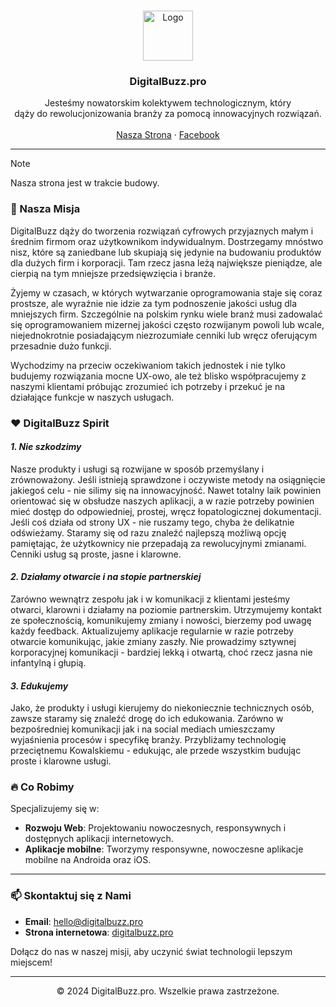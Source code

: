 <a id="readme-top"></a>

<br />
<div align="center">
  <a href="https://digitalbuzz.pro/">
    <img src="https://int.digitalbuzz.pro/db_logo_transparent.png" alt="Logo" width="80" height="80">
  </a>

<h3 align="center">DigitalBuzz.pro</h3>

  <p align="center">
    Jesteśmy nowatorskim kolektywem technologicznym, który
    <br />dąży do rewolucjonizowania branży za pomocą innowacyjnych rozwiązań.
    <br />
    <br />
    <a href="https://digitalbuzz.pro/">Nasza Strona</a>
        ·
    <a href="https://www.facebook.com/digitalbuzzpl/">Facebook</a>
  </p>
</div>

<hr>

> [!NOTE]
> Nasza strona jest w trakcie budowy.

<h3 align="left">
🌟 Nasza Misja
</h3>

DigitalBuzz dąży do tworzenia rozwiązań cyfrowych przyjaznych małym i średnim firmom oraz użytkownikom indywidualnym. Dostrzegamy mnóstwo nisz, które są zaniedbane lub skupiają się jedynie na budowaniu produktów dla dużych firm i korporacji. Tam rzecz jasna leżą największe pieniądze, ale cierpią na tym mniejsze przedsięwzięcia i branże.

Żyjemy w czasach, w których wytwarzanie oprogramowania staje się coraz prostsze, ale wyraźnie nie idzie za tym podnoszenie jakości usług dla mniejszych firm. Szczególnie na polskim rynku wiele branż musi zadowalać się oprogramowaniem mizernej jakości często rozwijanym powoli lub wcale, niejednokrotnie posiadającym niezrozumiałe cenniki lub wręcz oferującym przesadnie dużo funkcji.

Wychodzimy na przeciw oczekiwaniom takich jednostek i nie tylko budujemy rozwiązania mocne UX-owo, ale też blisko współpracujemy z naszymi klientami próbując zrozumieć ich potrzeby i przekuć je na działające funkcje w naszych usługach.

<h3 align="left">
❤️ DigitalBuzz Spirit
</h3>

#### *1. Nie szkodzimy*

Nasze produkty i usługi są rozwijane w sposób przemyślany i zrównoważony. Jeśli istnieją sprawdzone i oczywiste metody na osiągnięcie jakiegoś celu - nie silimy się na innowacyjność. Nawet totalny laik powinien orientować się w obsłudze naszych aplikacji, a w razie potrzeby powinien mieć dostęp do odpowiedniej, prostej, wręcz łopatologicznej dokumentacji. Jeśli coś działa od strony UX - nie ruszamy tego, chyba że delikatnie odświeżamy. Staramy się od razu znaleźć najlepszą możliwą opcję pamiętając, że użytkownicy nie przepadają za rewolucyjnymi zmianami. Cenniki usług są proste, jasne i klarowne.

#### *2. Działamy otwarcie i na stopie partnerskiej*

Zarówno wewnątrz zespołu jak i w komunikacji z klientami jesteśmy otwarci, klarowni i działamy na poziomie partnerskim. Utrzymujemy kontakt ze społecznością, komunikujemy zmiany i nowości, bierzemy pod uwagę każdy feedback. Aktualizujemy aplikacje regularnie w razie potrzeby otwarcie komunikując, jakie zmiany zaszły. Nie prowadzimy sztywnej korporacyjnej komunikacji - bardziej lekką i otwartą, choć rzecz jasna nie infantylną i głupią.

#### *3. Edukujemy*

Jako, że produkty i usługi kierujemy do niekoniecznie technicznych osób, zawsze staramy się znaleźć drogę do ich edukowania. Zarówno w bezpośredniej komunikacji jak i na social mediach umieszczamy wyjaśnienia procesów i specyfikę branży. Przybliżamy technologię przeciętnemu Kowalskiemu - edukując, ale przede wszystkim budując proste i klarowne usługi.

<h3 align="left">
🔥 Co Robimy
</h3>

Specjalizujemy się w:
- **Rozwoju Web**: Projektowaniu nowoczesnych, responsywnych i dostępnych aplikacji internetowych.
- **Aplikacje mobilne**: Tworzymy responsywne, nowoczesne aplikacje mobilne na Androida oraz iOS.

<!-- <h3 align="left">
💻 Technologie, których Używamy
</h3>

<div align="center">

![MariaDB](https://img.shields.io/badge/MariaDB-003545?style=for-the-badge&logo=mariadb&logoColor=white)
![Redis](https://img.shields.io/badge/redis-%23DD0031.svg?style=for-the-badge&logo=redis&logoColor=white)
![SQLite](https://img.shields.io/badge/sqlite-%2307405e.svg?style=for-the-badge&logo=sqlite&logoColor=white)![Bun](https://img.shields.io/badge/Bun-%23000000.svg?style=for-the-badge&logo=bun&logoColor=white)
![TypeScript](https://img.shields.io/badge/typescript-%23007ACC.svg?style=for-the-badge&logo=typescript&logoColor=white)
![Express.js](https://img.shields.io/badge/express.js-%23404d59.svg?style=for-the-badge&logo=express&logoColor=%2361DAFB)
![Next JS](https://img.shields.io/badge/Next-black?style=for-the-badge&logo=next.js&logoColor=white)

</div> -->
<hr>
<h3 align="left">
📫 Skontaktuj się z Nami
</h3>

- **Email**: hello@digitalbuzz.pro
- **Strona internetowa**: [digitalbuzz.pro](https://digitalbuzz.pro)

Dołącz do nas w naszej misji, aby uczynić świat technologii lepszym miejscem!

<hr>
<p align="center">
© 2024 DigitalBuzz.pro. Wszelkie prawa zastrzeżone.
</p>
